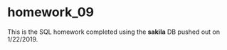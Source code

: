 # homework_09

This is the SQL homework completed using the **sakila** DB pushed out on 1/22/2019. 
